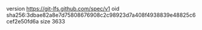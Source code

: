 version https://git-lfs.github.com/spec/v1
oid sha256:3dbae82a8e7d75808676908c2c98923d7a408f4938839e48825c6cef2e50fd6a
size 3633
